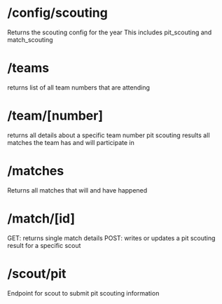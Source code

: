 

# /config/scouting
Returns the scouting config for the year
This includes pit_scouting and match_scouting

# /teams
returns list of all team numbers that are attending

# /team/[number]
returns all details about a specific team number
pit scouting results
all matches the team has and will participate in

# /matches
Returns all matches that will and have happened

# /match/[id]
GET: returns single match details
POST: writes or updates a pit scouting result for a specific scout

# /scout/pit
Endpoint for scout to submit pit scouting information